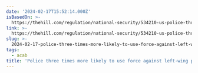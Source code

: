 ```yaml
---
date: '2024-02-17T15:52:14.000Z'
isBasedOn: >-
  https://thehill.com/regulation/national-security/534210-us-police-three-times-more-likely-to-use-force-against-left-wing/
link: >-
  https://thehill.com/regulation/national-security/534210-us-police-three-times-more-likely-to-use-force-against-left-wing/
slug: >-
  2024-02-17-police-three-times-more-likely-to-use-force-against-left-wing-protests-ana
tags:
  - acab
title: 'Police three times more likely to use force against left-wing protests: ana'
---
```


